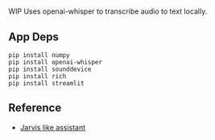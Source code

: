 # 
WIP Uses openai-whisper to transcribe audio to text locally.

## App Deps
```
pip install numpy
pip install openai-whisper
pip install sounddevice
pip install rich
pip install streamlit
```

## Reference
- [Jarvis like assistant](https://blog.duy.dev/author/duyhuynh/)